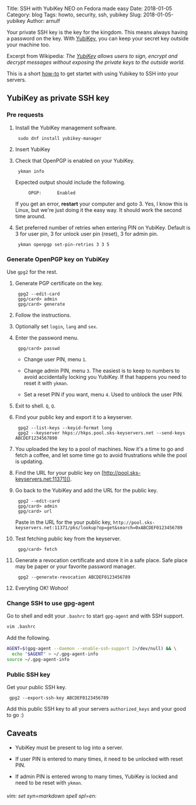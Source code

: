 Title: SSH with YubiKey NEO on Fedora made easy
Date: 2018-01-05
Category: blog
Tags: howto, security, ssh, yubikey
Slug: 2018-01-05-yubikey
Author: arnulf

[YubiKey]: https://www.yubico.com/
[SSH]: https://en.wikipedia.org/wiki/Secure_Shell "Secure Shell"
[PGP]: https://en.wikipedia.org/wiki/Pretty_Good_Privacy "Pretty Good Privacy"
[GPG]: https://www.gnupg.org/ "GnuPG"
[How-to]: https://en.wikipedia.org/wiki/How-to
[OpenPGP]: https://www.openpgp.org/

Your private SSH key is the key for the kingdom. This means always having a password on the key. With [YubiKey], you can keep your secret key outside your machine too.   

Excerpt from Wikipedia: *The [YubiKey] allows users to sign, encrypt and decrypt messages without exposing the private keys to the outside world.*

This is a short [how-to] to get startet with using Yubikey to SSH into your servers.

## YubiKey as private SSH key

### Pre requests

1. Install the YubiKey management software. 

        sudo dnf install yubikey-manager

0. Insert YubiKey

0. Check that OpenPGP is enabled on your YubiKey.

        ykman info

    Expected output should include the following.
 
            OPGP:      Enabled

    If you get an error, **restart** your computer and goto 3. Yes, I know this is Linux, but we're just doing it the easy way. It should work the second time around.

0. Set preferred number of retries when entering PIN on YubiKey. Default is 3 for user pin, 3 for unlock user pin (reset), 3 for admin pin.

        ykman openpgp set-pin-retries 3 3 5

### Generate OpenPGP key on YubiKey

Use `gpg2` for the rest.

1. Generate PGP certificate on the key.

        gpg2 --edit-card
        gpg/card> admin
        gpg/card> generate

0. Follow the instructions.

0. Optionally set `login`, `lang` and `sex`.

0. Enter the  password menu.

        gpg/card> passwd

   - Change user PIN, menu `1`.

   - Change admin PIN, menu `3`. The easiest is to keep to numbers to avoid accidentally locking you YubiKey. If that happens you need to reset it with `ykman`. 

   - Set a reset PIN if you want, menu `4`. Used to unblock the user PIN.

0. Exit to shell. `Q`, `Q`.

0. Find your public key and export it to a keyserver.

        gpg2 --list-keys --keyid-format long
        gpg2 --keyserver hkps://hkps.pool.sks-keyservers.net --send-keys ABCDEF1234567890

0. You uploaded the key to a pool of machines. Now it's a time to go and fetch a coffee, and let some time go to avoid frustrations while the pool is updating.

0. Find the URL for your public key on [http://pool.sks-keyservers.net:11371]().

0. Go back to the YubiKey and add the URL for the public key.

        gpg2 --edit-card
        gpg/card> admin
        gpg/card> url

   Paste in the URL for the your public key, `http://pool.sks-keyservers.net:11371/pks/lookup?op=get&search=0xABCDEF0123456789`

0. Test fetching public key from the keyserver.

        gpg/card> fetch

0. Generate a revocation certificate and store it in a safe place. Safe place may be paper or your favorite password manager.

        gpg2 --generate-revocation ABCDEF0123456789 

0. Everyting OK! Wohoo!

### Change SSH to use gpg-agent

Go to shell and edit your `.bashrc` to start `gpg-agent` and with SSH support.

```bash
vim .bashrc
```

Add the following.

```bash
AGENT=$(gpg-agent --daemon --enable-ssh-support 2>/dev/null) && \
  echo "$AGENT" > ~/.gpg-agent-info
source ~/.gpg-agent-info
```

### Public SSH key

Get your public SSH key.

     gpg2 --export-ssh-key ABCDEF0123456789

Add this public SSH key to all your servers `authorized_keys` and your good to go :)

## Caveats 

* YubiKey must be present to log into a server.

* If user PIN is entered to many times, it need to be unlocked with reset PIN.

* If admin PIN is entered wrong to many times, YubiKey is locked and need to be reset with `ykman`.

###### vim: set syn=markdown spell spl=en:

